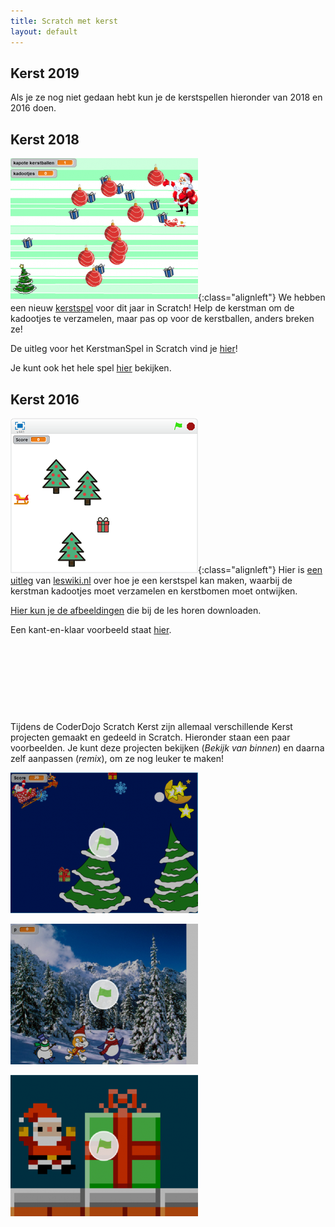 ```yaml
---
title: Scratch met kerst
layout: default
---
```

Kerst 2019
----------
Als je ze nog niet gedaan hebt kun je de kerstspellen hieronder van 2018 en 2016 doen.

Kerst 2018
----------
[![Kerstspel 2018](../static/img/kerstspel-300x228.png)](/2018/12/15/scratch-kerstspel.html){:class="alignleft"} We hebben een nieuw [kerstspel](/2018/12/15/scratch-kerstspel.html) voor dit jaar in Scratch! Help de kerstman om de kadootjes te verzamelen, maar pas op voor de kerstballen, anders breken ze!

De uitleg voor het KerstmanSpel in Scratch vind je [hier](/2018/12/15/scratch-kerstspel.html)!

Je kunt ook het hele spel [hier](https://scratch.mit.edu/projects/266961980/#player) bekijken.

Kerst 2016
----------
[![Kerstspel 2016](../static/img/scratchles-kerstmisspel2016.png)](/static/pdf/Scratch-Kerstspel.pdf){:class="alignleft"} Hier is [een uitleg](/static/pdf/Scratch-Kerstspel.pdf) van [leswiki.nl](https://www.leswiki.nl/themas-en-projecten/scratchles-een-kerstspel-maken) over hoe je een kerstspel kan maken, waarbij de kerstman kadootjes moet verzamelen en kerstbomen moet ontwijken.

[Hier kun je de afbeeldingen](https://www.dropbox.com/s/md7ci770j367g6a/Scratch%20Kerstles%20afbeeldingen.zip?dl=0) die bij de les horen downloaden.

Een kant-en-klaar voorbeeld staat [hier](https://scratch.mit.edu/projects/91302807).

&nbsp;

&nbsp;

&nbsp;

&nbsp;

Tijdens de CoderDojo Scratch Kerst zijn allemaal verschillende Kerst projecten gemaakt en gedeeld in Scratch. Hieronder staan een paar voorbeelden. Je kunt deze projecten bekijken (*Bekijk van binnen*) en daarna zelf aanpassen (*remix*), om ze nog leuker te maken!

[![Kerstspel](/static/img/kerstspel-300x225.png)](https://scratch.mit.edu/projects/127882377/)

[![Kerstkaart](/static/img/kerstkaart-300x225.png)](https://scratch.mit.edu/projects/92158968/)

[![Kerstspel](/static/img/kerstspel2-300x226.png)](https://scratch.mit.edu/projects/37523030/)
